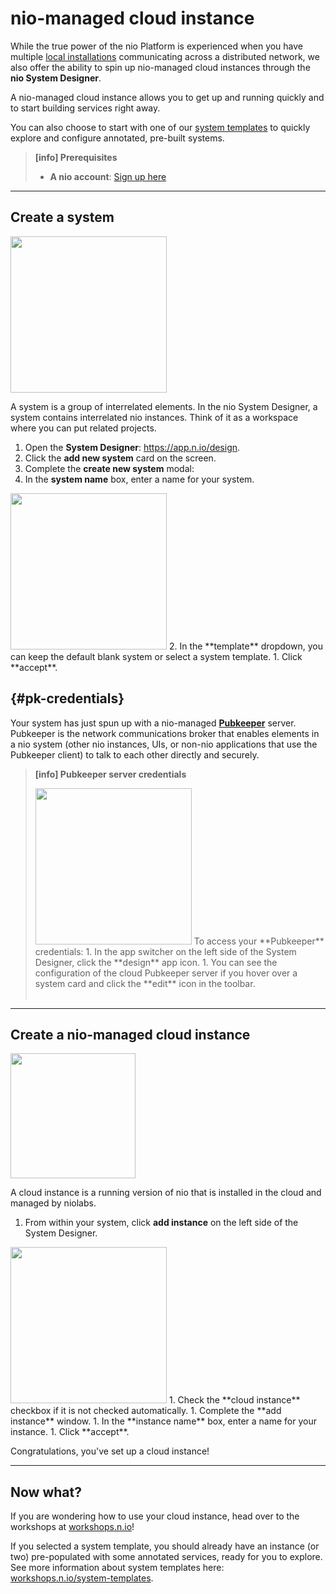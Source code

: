 # nio-managed cloud instance

While the true power of the nio Platform is experienced when you have multiple [local installations](/running-nio/locally.md) communicating across a distributed network, we also offer the ability to spin up nio-managed cloud instances through the **nio System Designer**.

A nio-managed cloud instance allows you to get up and running quickly and to start building services right away.

You can also choose to start with one of our [system templates](https://workshops.n.io/system-templates) to quickly explore and configure annotated, pre-built systems.

>**[info] Prerequisites**
>
>* **A nio account**: [Sign up here](https://account.n.io/signup)

---

## Create a system
<img class="right border" src="/img/cloud/add-system.png" width="250" />

A system is a group of interrelated elements. In the nio System Designer, a system contains interrelated nio instances. Think of it as a workspace where you can put related projects.
1. Open the **System Designer**: https://app.n.io/design.
1. Click the **add new system** card on the screen.
1. Complete the **create new system** modal:
  1. In the **system name** box, enter a name for your system.
  <img class="right border" src="/img/cloud/Hello-CreateNewSystem.gif" width="250" />
  2. In the **template** dropdown, you can keep the default blank system or select a system template.
  1. Click **accept**.

  ## {#pk-credentials}

  Your system has just spun up with a nio-managed [**Pubkeeper**](/pubkeeper) server. Pubkeeper is the network communications broker that enables elements in a nio system (other nio instances, UIs, or non-nio applications that use the Pubkeeper client) to talk to each other directly and securely.

  > **[info] <span class="allow-caps">Pubkeeper</span> server credentials**
  >
  > <img class="right border" src="/img/cloud/editSystem.png" width="250" />
  > To access your **Pubkeeper** credentials:
  > 1. In the app switcher on the left side of the System Designer, click the **design** app icon.
  > 1. You can see the configuration of the cloud Pubkeeper server if you hover over a system card and click the **edit** icon in the toolbar.
  > <br>
  > <br>

---

## Create a nio-managed cloud instance

<img class="right shadow" src="/img/cloud/addInstanceButton.png" width="200" />

A cloud instance is a running version of nio that is installed in the cloud and managed by niolabs.

1. From within your system, click **add instance** on the left side of the System Designer.
<img class="right border" src="/img/cloud/addInstance.png" width="250" />
1. Check the **cloud instance** checkbox if it is not checked automatically.
1. Complete the **add instance** window.
  1. In the **instance name** box, enter a name for your instance.
  1. Click **accept**.

<br>

Congratulations, you've set up a cloud instance!


---

## Now what?

If you are wondering how to use your cloud instance, head over to the workshops at [workshops.n.io](https://workshops.n.io)!

If you selected a system template, you should already have an instance (or two) pre-populated with some annotated services, ready for you to explore. See more information about system templates here: [workshops.n.io/system-templates](https://workshops.n.io/system-templates).
